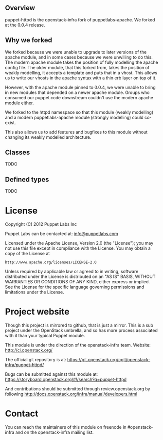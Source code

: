 ## Overview


puppet-httpd is the openstack-infra fork of puppetlabs-apache. We
forked at the 0.0.4 release.


## Why we forked


We forked because we were unable to upgrade to later versions of the
apache module, and in some cases because we were unwilling to do this.
The modern apache module takes the position of fully modelling the
apache config file. The older module, that this forked from, takes the
position of weakly modelling, it accepts a template and puts that in a
vhost. This allows us to write our vhosts in the apache syntax with a
thin erb layer on top of it.

However, with the apache module pinned to 0.0.4, we were unable to
bring in new modules that depended on a newer apache module. Groups
who consumed our puppet code downstream couldn't use the modern apache
module either.

We forked to the httpd namespace so that this module (weakly modelling)
and a modern puppetlabs-apache module (strongly modelling) could
co-exist.

This also allows us to add features and bugfixes to this module
without changing its weakly modelled architecture.


## Classes


TODO


## Defined types


TODO


# License

Copyright (C) 2012 Puppet Labs Inc

Puppet Labs can be contacted at: info@puppetlabs.com

Licensed under the Apache License, Version 2.0 (the "License");
you may not use this file except in compliance with the License.
You may obtain a copy of the License at

    http://www.apache.org/licenses/LICENSE-2.0

Unless required by applicable law or agreed to in writing, software
distributed under the License is distributed on an "AS IS" BASIS,
WITHOUT WARRANTIES OR CONDITIONS OF ANY KIND, either express or implied.
See the License for the specific language governing permissions and
limitations under the License.


# Project website

Though this project is mirrored to github, that is just a mirror. This
is a sub project under the OpenStack umbrella, and so has more process
associated with it than your typical Puppet module.

This module is under the direction of the openstack-infra team.
Website: http://ci.openstack.org/

The official git repository is at:
https://git.openstack.org/cgit/openstack-infra/puppet-httpd/

Bugs can be submitted against this module at:
https://storyboard.openstack.org/#!/search?q=puppet-httpd

And contributions should be submitted through review.openstack.org
by following http://docs.openstack.org/infra/manual/developers.html


# Contact

You can reach the maintainers of this module on freenode in #openstack-infra
and on the openstack-infra mailing list.





